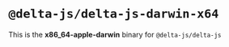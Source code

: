 # `@delta-js/delta-js-darwin-x64`

This is the **x86_64-apple-darwin** binary for `@delta-js/delta-js`
